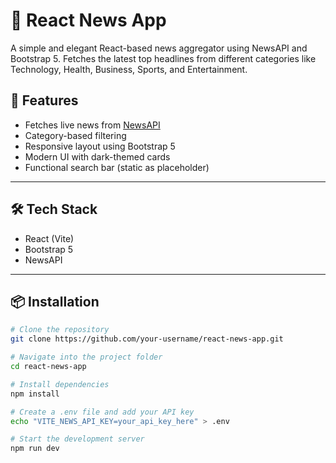 # 📰 React News App

A simple and elegant React-based news aggregator using NewsAPI and Bootstrap 5. Fetches the latest top headlines from different categories like Technology, Health, Business, Sports, and Entertainment.


## 🚀 Features

- Fetches live news from [NewsAPI](https://newsapi.org/)
- Category-based filtering
- Responsive layout using Bootstrap 5
- Modern UI with dark-themed cards
- Functional search bar (static as placeholder)

---

## 🛠 Tech Stack

- React (Vite)
- Bootstrap 5
- NewsAPI

---

## 📦 Installation

```bash
# Clone the repository
git clone https://github.com/your-username/react-news-app.git

# Navigate into the project folder
cd react-news-app

# Install dependencies
npm install

# Create a .env file and add your API key
echo "VITE_NEWS_API_KEY=your_api_key_here" > .env

# Start the development server
npm run dev
